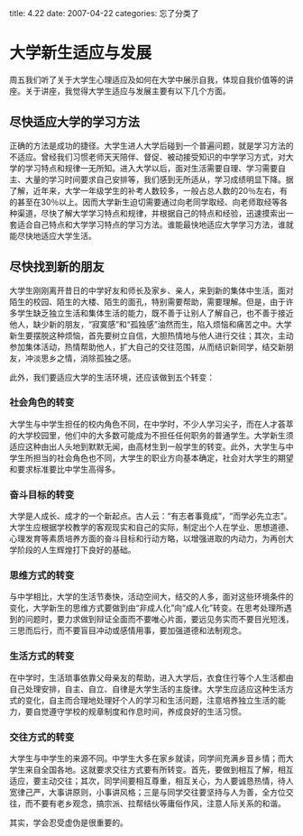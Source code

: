 title: 4.22
date: 2007-04-22
categories: 忘了分类了

# 大学新生适应与发展

周五我们听了关于大学生心理适应及如何在大学中展示自我，体现自我价值等的讲座。关于讲座，我觉得大学生适应与发展主要有以下几个方面。

## 尽快适应大学的学习方法

正确的方法是成功的捷径。大学生进人大学后碰到一个普遍问题，就是学习方法的不适应。曾经我们习惯老师天天陪伴、督促、被动接受知识的中学学习方式，对大学的学习特点和规律一无所知。进入大学以后，面对生活需要自理、学习需要自主、大量的学习时间要求自己安排等，我们感到无所适从，学习成绩明显下降。据了解，近年来，大学一年级学生的补考人数较多，一般占总人数的20％左右，有的甚至在30％以上。因而大学新生迫切需要通过向老同学取经、向老师取经等各种渠道，尽快了解大学学习特点和规律，并根据自己的特点和经验，迅速摸索出一套适合自己特点和大学学习特点的学习方法。谁能最快地适应大学学习方法，谁就能尽快地适应大学生活。

## 尽快找到新的朋友

大学生刚刚离开昔日的中学好友和师长及家乡、亲人，来到新的集体中生活，面对陌生的校园、陌生的大楼、陌生的面孔，特别需要帮助，需要理解。但是，由于许多学生缺乏独立生活和集体生活的能力，既不善于让别人了解自己，也不善于接近他人，缺少新的朋友，“寂寞感”和“孤独感”油然而生，陷入烦恼和痛苦之中。大学新生要摆脱这种烦恼，首先要树立自信，大胆热情地与他人进行交往；其次，主动参加集体活动，热情帮助他人，扩大自己的交往范围，从而结识新同学，结交新朋友，冲淡思乡之情，消除孤独之感。

此外，我们要适应大学的生活环境，还应该做到五个转变：

### 社会角色的转变

大学生与中学生担任的校内角色不同，在中学时，不少人学习尖子，而在人才荟萃的大学校园里，他们中的大多数可能成为不担任任何职务的普通学生。大学新生须适应这种由出人头地到默默无闻，由高材生到一般学生的转变。此外，大学生与中学生所担当的社会角色也不同，大学生的职业方向基本确定，社会对大学生的期望和要求标准要比中学生高得多。

### 奋斗目标的转变

大学是人成长、成才的一个新起点。古人云：“有志者事竟成”，“而学必先立志”。大学生应根据学校教学的客观现实和自己的实际，制定出个人在学业、思想道德、心理发育等素质培养方面的奋斗目标和行动方略，以增强进取的内动力，为再创大学阶段的人生辉煌打下良好的基础。

### 思维方式的转变

与中学相比，大学的生活节奏快，活动空间大，结交的人多，面对这些环境条件的变化，大学新生的思维方式要做到由“非成人化”向“成人化”转变。在思考处理所遇到的问题时，要力求做到辩证全面而不要唯心片面，要远见务实而不要目光短浅，三思而后行，而不要盲目冲动或感情用事，要加强道德和法制观念。

### 生活方式的转变

在中学时，生活琐事依靠父母亲友的帮助，进入大学后，衣食住行等个人生活都由自己处理安排，自主、自立、自律是大学生活的主旋律。大学生应适应这种生活方式的变化，自主而合理地处理好个人的学习和生活问题，注意培养独立生活的能力，要自觉遵守学校的规章制度和作息时间，养成良好的生活习惯。

### 交往方式的转变

大学生与中学生的来源不同。中学生大多在家乡就读，同学间充满乡音乡情；而大学生来自全国各地。这就要求交往方式要有所转变。首先，要做到相互了解，相互适应，要主动交往；其次，同学间要相互尊重，相互关心，为人要诚恳热情，待人宽律己严，大事讲原则，小事讲风格；三是与同学交往要坚持与人为善，全方位交往，而不要有老乡观念，搞宗派、拉帮结伙等庸俗作风，注意人际关系的和谐。

其实，学会忍受虚伪是很重要的。
